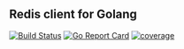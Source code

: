 ## Redis client for Golang

[![Build Status][travis-image]][travis-url]
[![Go Report Card][go-report-image]][go-report-url]
[![coverage][coverage-image]][coverage-url]


[travis-image]: https://travis-ci.org/cristalhq/redis.svg?branch=master
[travis-url]: https://travis-ci.org/cristalhq/redis
[go-report-image]: https://goreportcard.com/badge/github.com/cristalhq/redis
[go-report-url]: https://goreportcard.com/report/github.com/cristalhq/redis
[coverage-image]: https://coveralls.io/repos/github/cristalhq/redis/badge.svg?branch=master
[coverage-url]: https://coveralls.io/github/cristalhq/redis?branch=master
